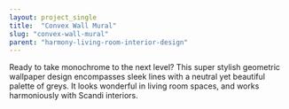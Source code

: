 ```yaml
---
layout: project_single
title:  "Convex Wall Mural"
slug: "convex-wall-mural"
parent: "harmony-living-room-interior-design"
---
```

Ready to take monochrome to the next level? This super stylish geometric wallpaper design encompasses sleek lines with a neutral yet beautiful palette of greys. It looks wonderful in living room spaces, and works harmoniously with Scandi interiors.